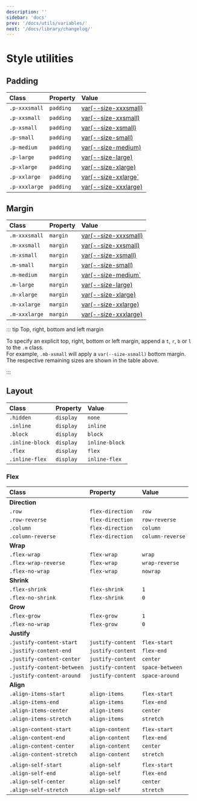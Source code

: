 ```yaml
---
description: ''
sidebar: 'docs'
prev: '/docs/utils/variables/'
next: '/docs/library/changelog/'
---
```


# Style utilities

## Padding

| Class         | Property  | Value                                      |
|:--------------|:----------|:-------------------------------------------|
| `.p-xxxsmall` | `padding` | [var(--size-xxxsmall)](variables#size)     |
| `.p-xxsmall`  | `padding` | [var(--size-xxsmall)](variables#size)      |
| `.p-xsmall`   | `padding` | [var(--size-xsmall)](variables#size)       |
| `.p-small`    | `padding` | [var(--size-small)](variables#size)        |
| `.p-medium`   | `padding` | [var(--size-medium)](variables#size)       |
| `.p-large`    | `padding` | [var(--size-large)](variables#size)        |
| `.p-xlarge`   | `padding` | [var(--size-xlarge)](variables#size)       |
| `.p-xxlarge`  | `padding` | [var(--size-xxlarge`](variables#size)      |
| `.p-xxxlarge` | `padding` | [var(--size-xxxlarge)](variables#size)     |

## Margin

| Class         | Property | Value                                   |
| :------------ | :------- |:----------------------------------------|
| `.m-xxxsmall` | `margin` | [var(--size-xxxsmall)](variables#size)  |
| `.m-xxsmall`  | `margin` | [var(--size-xxsmall)](variables#size)   |
| `.m-xsmall`   | `margin` | [var(--size-xsmall)](variables#size)    |
| `.m-small`    | `margin` | [var(--size-small)](variables#size)     |
| `.m-medium`   | `margin` | [var(--size-medium`](variables#size)    |
| `.m-large`    | `margin` | [var(--size-large)](variables#size)     |
| `.m-xlarge`   | `margin` | [var(--size-xlarge)](variables#size)    |
| `.m-xxlarge`  | `margin` | [var(--size-xxlarge)](variables#size)   |
| `.m-xxxlarge` | `margin` | [var(--size-xxxlarge)](variables#size)  |

::: tip Top, right, bottom and left margin

To specify an explicit top, right, bottom or left margin, append a `t`, `r`, `b` or `l` to
the `.m` class.<br/>For example, `.mb-xsmall` will apply a `var(--size-xsmall)` bottom margin. The respective remaining sizes are shown in the table above.

:::

## Layout

| Class           | Property  | Value          |
| :-------------- | :-------- | :------------- |
| `.hidden`       | `display` | `none`         |
| `.inline`       | `display` | `inline`       |
| `.block`        | `display` | `block`        |
| `.inline-block` | `display` | `inline-block` |
| `.flex`         | `display` | `flex`         |
| `.inline-flex`  | `display` | `inline-flex`  |

### Flex

| Class                      | Property          | Value            |
| :------------------------- | :---------------- | :--------------- |
| **Direction**              |                   |                  |
| `.row`                     | `flex-direction`  | `row`            |
| `.row-reverse`             | `flex-direction`  | `row-reverse`    |
| `.column`                  | `flex-direction`  | `column`         |
| `.column-reverse`          | `flex-direction`  | `column-reverse` |
| **Wrap**                   |                   |                  |
| `.flex-wrap`               | `flex-wrap`       | `wrap`           |
| `.flex-wrap-reverse`       | `flex-wrap`       | `wrap-reverse`   |
| `.flex-no-wrap`            | `flex-wrap`       | `nowrap`         |
| **Shrink**                 |                   |                  |
| `.flex-shrink`             | `flex-shrink`     | `1`              |
| `.flex-no-shrink`          | `flex-shrink`     | `0`              |
| **Grow**                   |                   |                  |
| `.flex-grow`               | `flex-grow`       | `1`              |
| `.flex-no-wrap`            | `flex-grow`       | `0`              |
| **Justify**                |                   |                  |
| `.justify-content-start`   | `justify-content` | `flex-start`     |
| `.justify-content-end`     | `justify-content` | `flex-end`       |
| `.justify-content-center`  | `justify-content` | `center`         |
| `.justify-content-between` | `justify-content` | `space-between`  |
| `.justify-content-around`  | `justify-content` | `space-around`   |
| **Align**                  |                   |                  |
| `.align-items-start`       | `align-items`     | `flex-start`     |
| `.align-items-end`         | `align-items`     | `flex-end`       |
| `.align-items-center`      | `align-items`     | `center`         |
| `.align-items-stretch`     | `align-items`     | `stretch`        |
|                            |                   |                  |
| `.align-content-start`     | `align-content`   | `flex-start`     |
| `.align-content-end`       | `align-content`   | `flex-end`       |
| `.align-content-center`    | `align-content`   | `center`         |
| `.align-content-stretch`   | `align-content`   | `stretch`        |
|                            |                   |                  |
| `.align-self-start`        | `align-self`      | `flex-start`     |
| `.align-self-end`          | `align-self`      | `flex-end`       |
| `.align-self-center`       | `align-self`      | `center`         |
| `.align-self-stretch`      | `align-self`      | `stretch`        |
